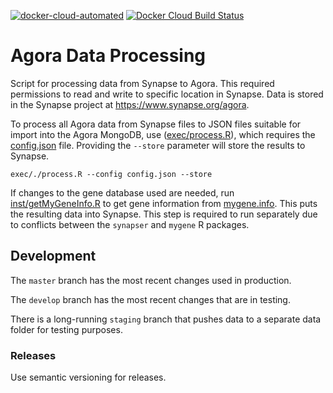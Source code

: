 [![docker-cloud-automated](https://img.shields.io/docker/cloud/automated/sagebionetworks/agoradataprocessing.svg)](https://cloud.docker.com/u/sagebionetworks/repository/docker/sagebionetworks/agoradataprocessing) [![Docker Cloud Build Status](https://img.shields.io/docker/cloud/build/sagebionetworks/agoradataprocessing.svg)](https://cloud.docker.com/u/sagebionetworks/repository/docker/sagebionetworks/agoradataprocessing/builds)
# Agora Data Processing

Script for processing data from Synapse to Agora. This required permissions to read and write to specific location in Synapse. Data is stored in the Synapse project at https://www.synapse.org/agora.

To process all Agora data from Synapse files to JSON files suitable for import into the Agora MongoDB, use ([exec/process.R](exec/process.R)), which requires the [config.json](config.json) file. Providing the `--store` parameter will store the results to Synapse.
  
  ```
  exec/./process.R --config config.json --store
  ```

If changes to the gene database used are needed, run [inst/getMyGeneInfo.R](inst/getMyGeneInfo.R) to get gene information from [mygene.info](http://mygene.info). This puts the resulting data into Synapse. This step is required to run separately due to conflicts between the `synapser` and `mygene` R packages.

## Development

The `master` branch has the most recent changes used in production.

The `develop` branch has the most recent changes that are in testing.

There is a long-running `staging` branch that pushes data to a separate data folder for testing purposes.

### Releases

Use semantic versioning for releases.
